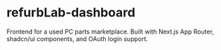 # refurbLab-dashboard
Frontend for a used PC parts marketplace. Built with Next.js App Router, shadcn/ui components, and OAuth login support.
